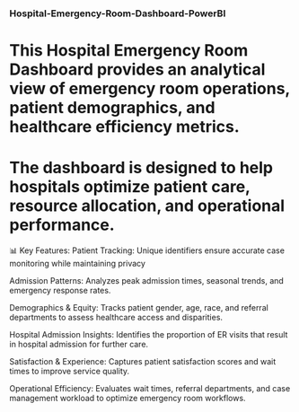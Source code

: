 ### Hospital-Emergency-Room-Dashboard-PowerBI

# This Hospital Emergency Room Dashboard provides an analytical view of emergency room operations, patient demographics, and healthcare efficiency metrics. 
# The dashboard is designed to help hospitals optimize patient care, resource allocation, and operational performance.

📊 Key Features:
 Patient Tracking: Unique identifiers ensure accurate case monitoring while maintaining privacy
 
Admission Patterns: Analyzes peak admission times, seasonal trends, and emergency response rates.

Demographics & Equity: Tracks patient gender, age, race, and referral departments to assess healthcare access and disparities.

Hospital Admission Insights: Identifies the proportion of ER visits that result in hospital admission for further care.

Satisfaction & Experience: Captures patient satisfaction scores and wait times to improve service quality.

Operational Efficiency: Evaluates wait times, referral departments, and case management workload to optimize emergency room workflows.
